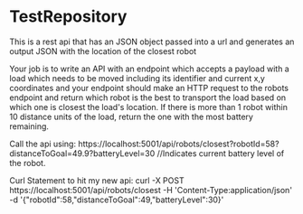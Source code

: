 # TestRepository   

This is a rest api that has an JSON object passed into a url and generates an output JSON with the location of the closest robot

Your job is to write an API with an endpoint which accepts a payload with a load which needs to be moved including its identifier and current x,y coordinates and your endpoint should make an HTTP request to the robots endpoint and return which robot is the best to transport the load based on which one is closest the load's location. If there is more than 1 robot within 10 distance units of the load, return the one with the most battery remaining.

Call the api using:  https://localhost:5001/api/robots/closest?robotId=58?distanceToGoal=49.9?batteryLevel=30 //Indicates current battery level of the robot.

Curl Statement to hit my new api:
curl -X POST https://localhost:5001/api/robots/closest
   -H 'Content-Type:application/json'
   -d '{"robotId":58,"distanceToGoal":49,"batteryLevel":30}'
